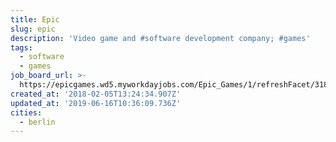 ```yaml
---
title: Epic
slug: epic
description: 'Video game and #software development company; #games'
tags:
  - software
  - games
job_board_url: >-
  https://epicgames.wd5.myworkdayjobs.com/Epic_Games/1/refreshFacet/318c8bb6f553100021d223d9780d30be
created_at: '2018-02-05T13:24:34.907Z'
updated_at: '2019-06-16T10:36:09.736Z'
cities:
  - berlin
---
```


